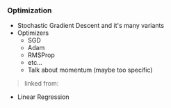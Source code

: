 ### Optimization

- Stochastic Gradient Descent and it's many variants
- Optimizers
	- SGD
	- Adam
	- RMSProp
	- etc...
	- Talk about momentum (maybe too specific)

> linked from:
- Linear Regression
